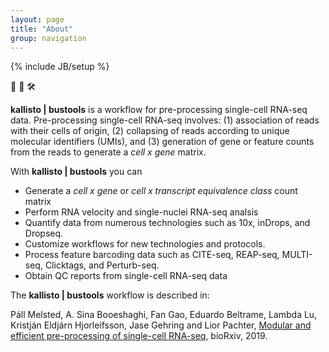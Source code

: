 ```yaml
---
layout: page
title: "About"
group: navigation
---
```


{% include JB/setup %}

:bear: :minibus: :hammer_and_wrench:

**kallisto &#124; bustools** is a workflow for pre-processing single-cell RNA-seq data. Pre-processing single-cell RNA-seq involves: (1) association of reads with their cells of origin, (2) collapsing of reads according to unique molecular identifiers (UMIs), and (3) generation of gene or feature counts from the reads to generate a _cell x gene_ matrix.

With **kallisto &#124; bustools** you can 
* Generate a _cell x gene_ or _cell x transcript equivalence class_ count matrix
* Perform RNA velocity and single-nuclei RNA-seq analsis
* Quantify data from numerous technologies such as 10x, inDrops, and Dropseq.
* Customize workflows for new technologies and protocols.
* Process feature barcoding data such as CITE-seq, REAP-seq, MULTI-seq, Clicktags, and Perturb-seq.
* Obtain QC reports from single-cell RNA-seq data

The **kallisto &#124; bustools** workflow is described in:

Páll Melsted, A. Sina Booeshaghi, Fan Gao, Eduardo Beltrame, Lambda Lu, Kristján Eldjárn Hjorleifsson, Jase Gehring and Lior Pachter, [Modular and efficient pre-processing of single-cell RNA-seq](https://www.biorxiv.org/content/10.1101/673285v1), bioRxiv, 2019.
